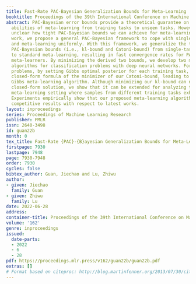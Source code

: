 ```yaml
---
title: Fast-Rate PAC-Bayesian Generalization Bounds for Meta-Learning
booktitle: Proceedings of the 39th International Conference on Machine Learning
abstract: PAC-Bayesian error bounds provide a theoretical guarantee on the generalization
  abilities of meta-learning from training tasks to unseen tasks. However, it is still
  unclear how tight PAC-Bayesian bounds we can achieve for meta-learning. In this
  work, we propose a general PAC-Bayesian framework to cope with single-task learning
  and meta-learning uniformly. With this framework, we generalize the two tightest
  PAC-Bayesian bounds (i.e., kl-bound and Catoni-bound) from single-task learning
  to standard meta-learning, resulting in fast convergence rates for PAC-Bayesian
  meta-learners. By minimizing the derived two bounds, we develop two meta-learning
  algorithms for classification problems with deep neural networks. For regression
  problems, by setting Gibbs optimal posterior for each training task, we obtain the
  closed-form formula of the minimizer of our Catoni-bound, leading to an efficient
  Gibbs meta-learning algorithm. Although minimizing our kl-bound can not yield a
  closed-form solution, we show that it can be extended for analyzing the more challenging
  meta-learning setting where samples from different training tasks exhibit interdependencies.
  Experiments empirically show that our proposed meta-learning algorithms achieve
  competitive results with respect to latest works.
layout: inproceedings
series: Proceedings of Machine Learning Research
publisher: PMLR
issn: 2640-3498
id: guan22b
month: 0
tex_title: Fast-Rate {PAC}-{B}ayesian Generalization Bounds for Meta-Learning
firstpage: 7930
lastpage: 7948
page: 7930-7948
order: 7930
cycles: false
bibtex_author: Guan, Jiechao and Lu, Zhiwu
author:
- given: Jiechao
  family: Guan
- given: Zhiwu
  family: Lu
date: 2022-06-28
address:
container-title: Proceedings of the 39th International Conference on Machine Learning
volume: '162'
genre: inproceedings
issued:
  date-parts:
  - 2022
  - 6
  - 28
pdf: https://proceedings.mlr.press/v162/guan22b/guan22b.pdf
extras: []
# Format based on citeproc: http://blog.martinfenner.org/2013/07/30/citeproc-yaml-for-bibliographies/
---
```

